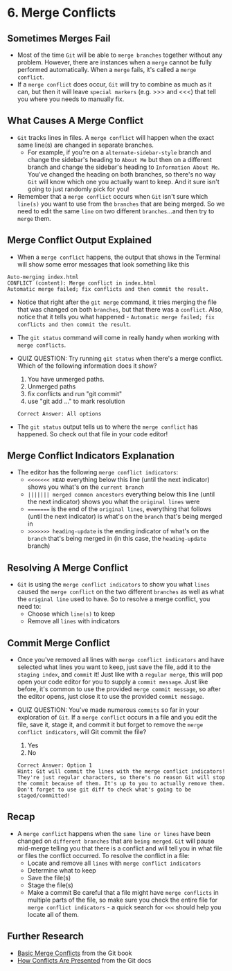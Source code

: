 # 6. Merge Conflicts
## Sometimes Merges Fail
- Most of the time `Git` will be able to `merge branches` together without any problem. However, there are instances when a `merge` cannot be fully performed automatically. When a `merge` fails, it's called a `merge conflict`.
- If a `merge conflict` does occur, `Git` will try to combine as much as it can, but then it will leave `special markers` (e.g. >>> and <<<) that tell you where you needs to manually fix.

## What Causes A Merge Conflict
- `Git` tracks lines in files. A `merge conflict` will happen when the exact same line(s) are changed in separate branches.
  - For example, if you're on a `alternate-sidebar-style` branch and change the sidebar's heading to `About Me` but then on a different branch and change the sidebar's heading to `Information About Me`. You've changed the heading on both branches, so there's no way `Git` will know which one you actually want to keep. And it sure isn't going to just randomly pick for you!
- Remember that a `merge conflict` occurs when `Git` isn't sure which `line(s)` you want to use from the `branches` that are being merged. So we need to edit the same `line` on two different `branches`...and then try to `merge` them.

## Merge Conflict Output Explained
- When a `merge conflict` happens, the output that shows in the Terminal will show some error messages that look something like this
```
Auto-merging index.html
CONFLICT (content): Merge conflict in index.html
Automatic merge failed; fix conflicts and then commit the result.
```
- Notice that right after the `git merge` command, it tries merging the file that was changed on both `branches`, but that there was a `conflict`. Also, notice that it tells you what happened - `Automatic merge failed; fix conflicts and then commit the result`.
- The `git status` command will come in really handy when working with `merge conflicts`.

- QUIZ QUESTION: Try running `git status` when there's a merge conflict. Which of the following information does it show?
  1. You have unmerged paths.
  2. Unmerged paths
  3. fix conflicts and run "git commit"
  4. use "git add <file>..." to mark resolution
  ```
  Correct Answer: All options
  ```
- The `git status` output tells us to where the `merge conflict` has happened. So check out that file in your code editor!

## Merge Conflict Indicators Explanation
- The editor has the following `merge conflict indicators`:
  - `<<<<<<< HEAD` everything below this line (until the next indicator) shows you what's on the `current branch`
  - `||||||| merged common ancestors` everything below this line (until the next indicator) shows you what the `original lines` were
  - `=======` is the end of the `original lines`, everything that follows (until the next indicator) is what's on the `branch` that's being merged in
  - `>>>>>>> heading-update` is the ending indicator of what's on the `branch` that's being merged in (in this case, the `heading-update` branch)


## Resolving A Merge Conflict
- `Git` is using the `merge conflict indicators` to show you what `lines` caused the `merge conflict` on the two different `branches` as well as what the `original line` used to have. So to resolve a merge conflict, you need to:
  - Choose which `line(s)` to keep
  - Remove all `lines` with indicators

## Commit Merge Conflict
- Once you've removed all lines with `merge conflict indicators` and have selected what lines you want to keep, just save the file, add it to the `staging index`, and `commit` it! Just like with a `regular merge`, this will pop open your code editor for you to supply a `commit message`. Just like before, it's common to use the provided `merge commit message`, so after the editor opens, just close it to use the provided `commit message`.

- QUIZ QUESTION: You've made numerous `commits` so far in your exploration of `Git`. If a `merge conflict` occurs in a file and you edit the file, save it, stage it, and commit it but forget to remove the `merge conflict indicators`, will Git commit the file?
  1. Yes
  2. No
  ```
  Correct Answer: Option 1
  Hint: Git will commit the lines with the merge conflict indicators! They're just regular characters, so there's no reason Git will stop the commit because of them. It's up to you to actually remove them. Don't forget to use git diff to check what's going to be staged/committed!
  ```

## Recap
- A `merge conflict` happens when the `same line or lines` have been changed on `different branches` that are `being merged`. `Git` will pause mid-merge telling you that there is a conflict and will tell you in what file or files the conflict occurred. To resolve the conflict in a file:
  - Locate and remove all `lines` with `merge conflict indicators`
  - Determine what to keep
  - Save the file(s)
  - Stage the file(s)
  - Make a commit
Be careful that a file might have `merge conflicts` in multiple parts of the file, so make sure you check the entire file for `merge conflict indicators` - a quick search for `<<<` should help you locate all of them.

## Further Research
- [Basic Merge Conflicts](https://git-scm.com/book/en/v2/Git-Branching-Basic-Branching-and-Merging#Basic-Merge-Conflicts) from the Git book
- [How Conflicts Are Presented](https://git-scm.com/docs/git-merge#_how_conflicts_are_presented) from the Git docs